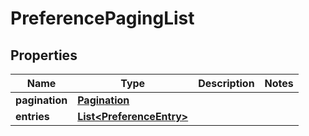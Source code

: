 

# PreferencePagingList

## Properties

Name | Type | Description | Notes
------------ | ------------- | ------------- | -------------
**pagination** | [**Pagination**](Pagination.md) |  | 
**entries** | [**List&lt;PreferenceEntry&gt;**](PreferenceEntry.md) |  | 



